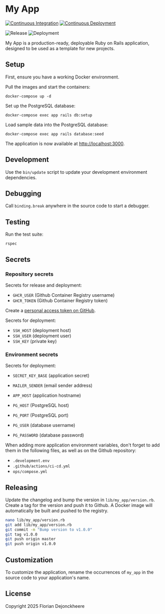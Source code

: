 # My App

[![Continuous Integration](https://github.com/floriandejonckheere/my-app/actions/workflows/ci.yml/badge.svg)](https://github.com/floriandejonckheere/my-app/actions/workflows/ci.yml)
[![Continuous Deployment](https://github.com/floriandejonckheere/my-app/actions/workflows/cd.yml/badge.svg)](https://github.com/floriandejonckheere/my-app/actions/workflows/cd.yml)

![Release](https://img.shields.io/github/v/release/floriandejonckheere/my-app?label=Latest%20release)
![Deployment](https://img.shields.io/github/deployments/floriandejonckheere/my-app/production?label=Deployment)

My App is a production-ready, deployable Ruby on Rails application, designed to be used as a template for new projects.

## Setup

First, ensure you have a working Docker environment.

Pull the images and start the containers:

```
docker-compose up -d
```

Set up the PostgreSQL database:

```
docker-compose exec app rails db:setup
```

Load sample data into the PostgreSQL database:

```
docker-compose exec app rails database:seed
```

The application is now available at [http://localhost:3000](http://localhost:3000).

## Development

Use the `bin/update` script to update your development environment dependencies.

## Debugging

Call `binding.break` anywhere in the source code to start a debugger.

## Testing

Run the test suite:

```
rspec
```

## Secrets

### Repository secrets

Secrets for release and deployment:

- `GHCR_USER` (Github Container Registry username)
- `GHCR_TOKEN` (Github Container Registry token)

Create a [personal access token on GitHub](https://github.com/settings/tokens/new?description=My+App+(CI)&scopes=repo,write:packages).

Secrets for deployment:

- `SSH_HOST` (deployment host)
- `SSH_USER` (deployment user)
- `SSH_KEY` (private key)

### Environment secrets

Secrets for deployment:

- `SECRET_KEY_BASE` (application secret)
- `MAILER_SENDER` (email sender address)
- `APP_HOST` (application hostname)

- `PG_HOST` (PostgreSQL host)
- `PG_PORT` (PostgreSQL port)
- `PG_USER` (database username)
- `PG_PASSWORD` (database password)

When adding more application environment variables, don't forget to add them in the following files, as well as on the Github repository:
- `.development.env`
- `.github/actions/ci-cd.yml`
- `ops/compose.yml`

## Releasing

Update the changelog and bump the version in `lib/my_app/version.rb`.
Create a tag for the version and push it to Github.
A Docker image will automatically be built and pushed to the registry.

```sh
nano lib/my_app/version.rb
git add lib/my_app/version.rb
git commit -m "Bump version to v1.0.0"
git tag v1.0.0
git push origin master
git push origin v1.0.0
```

## Customization

To customize the application, rename the occurrences of `my_app` in the source code to your application's name.

## License

Copyright 2025 Florian Dejonckheere
